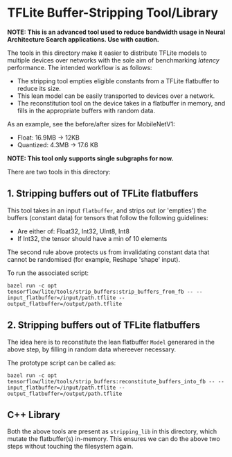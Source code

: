 # TFLite Buffer-Stripping Tool/Library

**NOTE: This is an advanced tool used to reduce bandwidth usage in Neural
Architecture Search applications. Use with caution.**

The tools in this directory make it easier to distribute TFLite models to
multiple devices over networks with the sole aim of benchmarking *latency*
performance. The intended workflow is as follows:

*   The stripping tool empties eligible constants from a TFLite flatbuffer to
    reduce its size.
*   This lean model can be easily transported to devices over a network.
*   The reconstitution tool on the device takes in a flatbuffer in memory, and
    fills in the appropriate buffers with random data.

As an example, see the before/after sizes for MobileNetV1:

*   Float: 16.9MB -> 12KB
*   Quantized: 4.3MB -> 17.6 KB

**NOTE: This tool only supports single subgraphs for now.**

There are two tools in this directory:

## 1. Stripping buffers out of TFLite flatbuffers

This tool takes in an input `flatbuffer`, and strips out (or 'empties') the
buffers (constant data) for tensors that follow the following guidelines:

*   Are either of: Float32, Int32, UInt8, Int8
*   If Int32, the tensor should have a min of 10 elements

The second rule above protects us from invalidating constant data that cannot be
randomised (for example, Reshape 'shape' input).

To run the associated script:

```
bazel run -c opt tensorflow/lite/tools/strip_buffers:strip_buffers_from_fb -- --input_flatbuffer=/input/path.tflite --output_flatbuffer=/output/path.tflite
```

## 2. Stripping buffers out of TFLite flatbuffers

The idea here is to reconstitute the lean flatbuffer `Model` generared in the
above step, by filling in random data whereever necessary.

The prototype script can be called as:

```
bazel run -c opt tensorflow/lite/tools/strip_buffers:reconstitute_buffers_into_fb -- --input_flatbuffer=/input/path.tflite --output_flatbuffer=/output/path.tflite
```

## C++ Library

Both the above tools are present as `stripping_lib` in this directory, which
mutate the flatbuffer(s) in-memory. This ensures we can do the above two steps
without touching the filesystem again.
